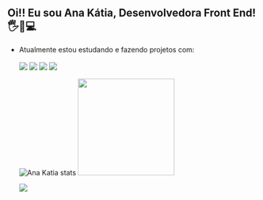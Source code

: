 ## Oi!! Eu sou Ana Kátia, Desenvolvedora Front End! 🖐️👩💻
- Atualmente estou estudando e fazendo projetos com:<br> <br>
 <img src="https://img.shields.io/badge/HTML5-E34F26?style=for-the-badge&logo=html5&logoColor=white" /> <img src="https://img.shields.io/badge/CSS3-1572B6?style=for-the-badge&logo=css3&logoColor=white" />  <img src="https://img.shields.io/badge/JavaScript-F7DF1E?style=for-the-badge&logo=javascript&logoColor=black" /> <img src="https://img.shields.io/badge/react-%2320232a.svg?style=for-the-badge&logo=react&logoColor=%2361DAFB" /> <br>

   ![Ana Katia stats](https://github-readme-stats.vercel.app/api?username=katiaana&show_icons=true&theme=radical) <img height="195em" src="https://github-readme-stats.vercel.app/api/top-langs/?username=Katiaana&layout=compact&langs_count=7&theme=tokyonight"/> 
  <br>
  <div>
     <a href="https://www.linkedin.com/in/anakatia21/" target="_blank"><img src="https://img.shields.io/badge/-LinkedIn-%230077B5?style=for-the-badge&logo=linkedin&logoColor=white" target="_blank"></a>
  <div>
